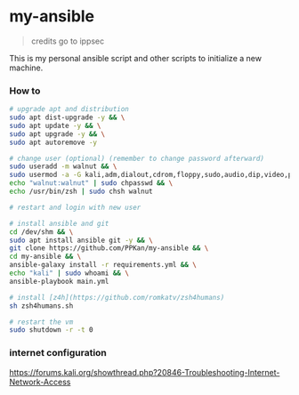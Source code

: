 # my-ansible

> credits go to ippsec

This is my personal ansible script and other scripts to initialize a new machine.

### How to

```bash
# upgrade apt and distribution
sudo apt dist-upgrade -y && \
sudo apt update -y && \
sudo apt upgrade -y && \
sudo apt autoremove -y

# change user (optional) (remember to change password afterward) 
sudo useradd -m walnut && \
sudo usermod -a -G kali,adm,dialout,cdrom,floppy,sudo,audio,dip,video,plugdev,users,netdev,bluetooth,scanner,wireshark,kaboxer walnut && \
echo "walnut:walnut" | sudo chpasswd && \
echo /usr/bin/zsh | sudo chsh walnut

# restart and login with new user

# install ansible and git
cd /dev/shm && \
sudo apt install ansible git -y && \
git clone https://github.com/PPKan/my-ansible && \
cd my-ansible && \
ansible-galaxy install -r requirements.yml && \
echo "kali" | sudo whoami && \
ansible-playbook main.yml 

# install [z4h](https://github.com/romkatv/zsh4humans)
sh zsh4humans.sh

# restart the vm
sudo shutdown -r -t 0
```

### internet configuration
https://forums.kali.org/showthread.php?20846-Troubleshooting-Internet-Network-Access
